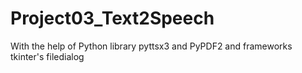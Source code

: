 # Project03_Text2Speech

With the help of Python library pyttsx3
and PyPDF2
and frameworks tkinter's  filedialog
